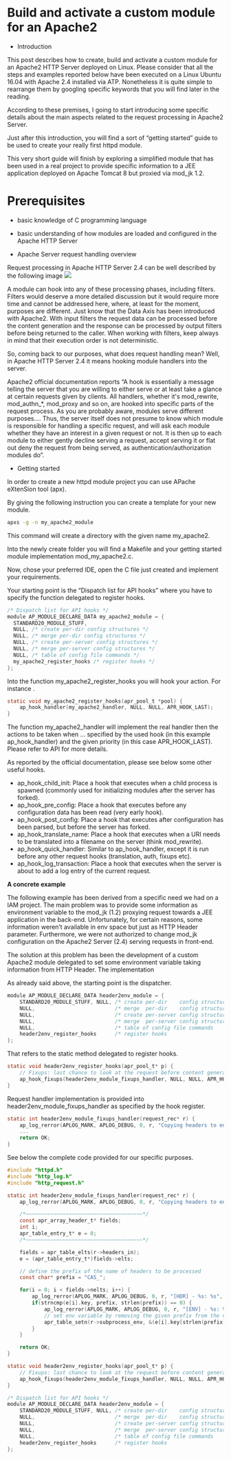 # Build and activate a custom module for an Apache2
- Introduction

This post describes how to create, build and activate a custom module for an Apache2 HTTP Server deployed on Linux.
Please consider that all the steps and examples reported below have been executed on a Linux Ubuntu 16.04 with Apache 2.4 installed via ATP. Nonetheless it is quite simple to rearrange them by googling specific keywords that you will find later in the reading.

According to these premises, I going to start introducing some specific details about the main aspects related to the request processing in Apache2 Server.

Just after this introduction, you will find a sort of “getting started” guide to be used to create your really first httpd module.

This very short guide will finish by exploring a simplified module that has been used in a real project to provide specific information to a JEE application deployed on Apache Tomcat 8 but proxied via mod_jk 1.2.

# Prerequisites

   - basic knowledge of C programming language
   - basic understanding of how modules are loaded and configured in the Apache HTTP Server

- Apache Server request handling overview

Request processing  in Apache HTTP Server 2.4 can be well described by the following image 
![](https://github.com/nu11secur1ty/OpenSUSE-Linux-Linux-Architecture_Deployment-administration/blob/master/Apache2/build%20and%20activate%20a%20custom%20module%20for%20an%20Apache2/image/filter_arch.png)

A module can hook into any of these processing phases, including filters.
Filters  would deserve a more detailed discussion but it would require  more time and cannot be addressed here, where, at least for the moment, purposes are different. Just know that  the Data Axis has been introduced with Apache2. With input filters the request data can be processed before the content generation and the response can be processed by output filters before being returned to the caller. When working with filters, keep always in mind that their execution order is not deterministic.

So, coming back to our purposes, what does request handling mean?
Well, in Apache HTTP Server 2.4 it means hooking module handlers into the server.

Apache2 official documentation reports “A hook is essentially a message telling the server that you are willing to either serve or at least take a glance at certain requests given by clients. All handlers, whether it's mod_rewrite, mod_authn_*, mod_proxy and so on, are hooked into specific parts of the request process. As you are probably aware, modules serve different purposes.... Thus, the server itself does not presume to know which module is responsible for handling a specific request, and will ask each module whether they have an interest in a given request or not. It is then up to each module to either gently decline serving a request, accept serving it or flat out deny the request from being served, as authentication/authorization modules do”.


- Getting started

In order to create a new httpd module project you can use APache eXtenSion tool (apx).

By giving the following instruction you can create a template for your new module.

```bash
apxs -g -n my_apache2_module
```

This command will create a directory with the given name my_apache2.

Into the newly create folder you will find a Makefile and your getting started module implementation mod_my_apache2.c.

Now, chose your preferred IDE, open the C file just created and implement your requirements.

Your starting point is the “Dispatch list for API hooks” where you have to specify the function delegated to register hooks.

```c
/* Dispatch list for API hooks */
module AP_MODULE_DECLARE_DATA my_apache2_module = {
  STANDARD20_MODULE_STUFF,
  NULL, /* create per-dir config structures */
  NULL, /* merge per-dir config structures */
  NULL, /* create per-server config structures */
  NULL, /* merge per-server config structures */
  NULL, /* table of config file commands */
  my_apache2_register_hooks /* register hooks */
};
```

Into the function my_apache2_register_hooks you will hook your action. For instance .


```c
static void my_apache2_register_hooks(apr_pool_t *pool) {
    ap_hook_handler(my_apache2_handler, NULL, NULL, APR_HOOK_LAST);
}
```
The function my_apache2_handler will implement the real handler then the actions to be taken when … specified by the used hook (in this example ap_hook_handler) and the given priority (in this case APR_HOOK_LAST). Please refer to API for more details.

As reported by the official documentation, please see below some other useful hooks.

   - ap_hook_child_init: Place a hook that executes when a child process is spawned (commonly used for initializing modules after the server has forked).
   - ap_hook_pre_config: Place a hook that executes before any configuration data has been read (very early hook).
   - ap_hook_post_config: Place a hook that executes after configuration has been parsed, but before the server has forked.
   - ap_hook_translate_name: Place a hook that executes when a URI needs to be translated into a filename on the server (think mod_rewrite).
   - ap_hook_quick_handler: Similar to ap_hook_handler, except it is run before any other request hooks (translation, auth, fixups etc).
   - ap_hook_log_transaction: Place a hook that executes when the server is about to add a log entry of the current request.

**A concrete example**

The following example has been derived from a specific need we had on a IAM project.
The main problem was to provide some information as environment variable to the mod_jk (1.2) proxying request towards a JEE application in the back-end. Unfortunately, for certain reasons, some information weren’t available in env space but just as HTTP Header parameter. Furthermore, we were not authorized to change mod_jk configuration  on the Apache2 Server (2.4) serving requests in front-end.

The solution at this problem has been the development of a custom Apache2 module delegated to set some environment variable taking information from HTTP Header.
The implementation

As already said above, the starting point is the dispatcher.


```c
module AP_MODULE_DECLARE_DATA header2env_module = {
    STANDARD20_MODULE_STUFF, NULL, /* create per-dir    config structures */
    NULL,                          /* merge  per-dir    config structures */
    NULL,                          /* create per-server config structures */
    NULL,                          /* merge  per-server config structures */
    NULL,                          /* table of config file commands       */
    header2env_register_hooks      /* register hooks                      */
};
```
That refers to the static method delegated to register hooks.

```c
static void header2env_register_hooks(apr_pool_t* p) {
    // Fixups: last chance to look at the request before content generation.
    ap_hook_fixups(header2env_module_fixups_handler, NULL, NULL, APR_HOOK_REALLY_FIRST);
}
```
Request handler implementation is provided into header2env_module_fixups_handler as specified by the hook register.

```c
static int header2env_module_fixups_handler(request_rec* r) {
    ap_log_rerror(APLOG_MARK, APLOG_DEBUG, 0, r, "Copying headers to environment ...");
    ...
    return OK;
}
```

See below the complete code provided for our specific purposes.


```c
#include "httpd.h"
#include "http_log.h"
#include "http_request.h"

static int header2env_module_fixups_handler(request_rec* r) {
    ap_log_rerror(APLOG_MARK, APLOG_DEBUG, 0, r, "Copying headers to environment ...");

    /*~~~~~~~~~~~~~~~~~~~~~~~~~~~~~~~~~~~~~~*/
    const apr_array_header_t* fields;
    int i;
    apr_table_entry_t* e = 0;
    /*~~~~~~~~~~~~~~~~~~~~~~~~~~~~~~~~~~~~~~*/

    fields = apr_table_elts(r->headers_in);
    e = (apr_table_entry_t*)fields->elts;

    // define the prefix of the name of headers to be processed
    const char* prefix = "CAS_";

    for(i = 0; i < fields->nelts; i++) {
        ap_log_rerror(APLOG_MARK, APLOG_DEBUG, 0, r, "[HDR] - %s: %s", e[i].key, e[i].val);
        if(strncmp(e[i].key, prefix, strlen(prefix)) == 0) {
            ap_log_rerror(APLOG_MARK, APLOG_DEBUG, 0, r, "[ENV] - %s: %s", &(e[i].key[strlen(prefix)]), e[i].val);
            // set env variable by removing the given prefix from the name
            apr_table_setn(r->subprocess_env, &(e[i].key[strlen(prefix)]), e[i].val);
        }
    }

    return OK;
}

static void header2env_register_hooks(apr_pool_t* p) {
    // Fixups: last chance to look at the request before content generation.
    ap_hook_fixups(header2env_module_fixups_handler, NULL, NULL, APR_HOOK_REALLY_FIRST);
}

/* Dispatch list for API hooks */
module AP_MODULE_DECLARE_DATA header2env_module = {
    STANDARD20_MODULE_STUFF, NULL, /* create per-dir    config structures */
    NULL,                          /* merge  per-dir    config structures */
    NULL,                          /* create per-server config structures */
    NULL,                          /* merge  per-server config structures */
    NULL,                          /* table of config file commands       */
    header2env_register_hooks      /* register hooks                      */
};
```



